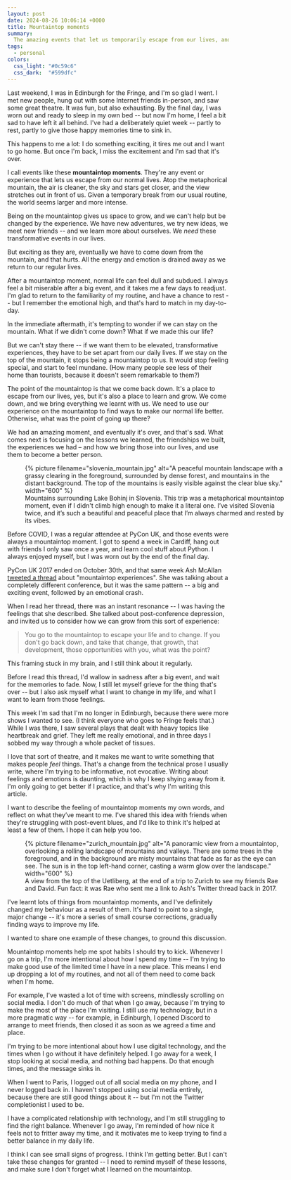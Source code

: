 ```yaml
---
layout: post
date: 2024-08-26 10:06:14 +0000
title: Mountaintop moments
summary:
  The amazing events that let us temporarily escape from our lives, and how to deal with the emotional crash that comes afterward.
tags:
  - personal
colors:
  css_light: "#0c59c6"
  css_dark:  "#599dfc"
---
```

Last weekend, I was in Edinburgh for the Fringe, and I'm so glad I went.
I met new people, hung out with some Internet friends in-person, and saw some great theatre.
It was fun, but also exhausting.
By the final day, I was worn out and ready to sleep in my own bed -- but now I'm home, I feel a bit sad to have left it all behind.
I've had a deliberately quiet week -- partly to rest, partly to give those happy memories time to sink in.

This happens to me a lot: I do something exciting, it tires me out and I want to go home.
But once I'm back, I miss the excitement and I'm sad that it's over.

I call events like these **mountaintop moments**.
They're any event or experience that lets us escape from our normal lives.
Atop the metaphorical mountain, the air is cleaner, the sky and stars get closer, and the view stretches out in front of us.
Given a temporary break from our usual routine, the world seems larger and more intense.

Being on the mountaintop gives us space to grow, and we can't help but be changed by the experience.
We have new adventures, we try new ideas, we meet new friends -- and we learn more about ourselves.
We *need* these transformative events in our lives.

But exciting as they are, eventually we have to come down from the mountain, and that hurts.
All the energy and emotion is drained away as we return to our regular lives.

After a mountaintop moment, normal life can feel dull and subdued.
I always feel a bit miserable after a big event, and it takes me a few days to readjust.
I'm glad to return to the familiarity of my routine, and have a chance to rest -- but I remember the emotional high, and that's hard to match in my day-to-day.

In the immediate aftermath, it's tempting to wonder if we can stay on the mountain.
What if we didn't come down?
What if we made this our life?

But we can't stay there -- if we want them to be elevated, transformative experiences, they have to be set apart from our daily lives.
If we stay on the top of the mountain, it stops being a mountaintop to us.
It would stop feeling special, and start to feel mundane.
(How many people see less of their home than tourists, because it doesn't seem remarkable to them?)

The point of the mountaintop is that we come back down.
It's a place to escape from our lives, yes, but it's also a place to learn and grow.
We come down, and we bring everything we learnt with us.
We need to use our experience on the mountaintop to find ways to make our normal life better.
Otherwise, what was the point of going up there?

We had an amazing moment, and eventually it's over, and that's sad.
What comes next is focusing on the lessons we learned, the friendships we built, the experiences we had – and how we bring those into our lives, and use them to become a better person.

<figure style="width: 600px;">
  {%
    picture
    filename="slovenia_mountain.jpg"
    alt="A peaceful mountain landscape with a grassy clearing in the foreground, surrounded by dense forest, and mountains in the distant background.
    The top of the mountains is easily visible against the clear blue sky."
    width="600"
  %}
  <figcaption>
    Mountains surrounding Lake Bohinj in Slovenia.
    This trip was a metaphorical mountaintop moment, even if I didn't climb high enough to make it a literal one.
    I’ve visited Slovenia twice, and it’s such a beautiful and peaceful place that I’m always charmed and rested by its vibes.
  </figcaption>
</figure>

Before COVID, I was a regular attendee at PyCon UK, and those events were always a mountaintop moment.
I got to spend a week in Cardiff, hang out with friends I only saw once a year, and learn cool stuff about Python.
I always enjoyed myself, but I was worn out by the end of the final day.

PyCon UK 2017 ended on October 30th, and that same week Ash McAllan [tweeted a thread][twitter] about "mountaintop experiences".
She was talking about a completely different conference, but it was the same pattern -- a big and exciting event, followed by an emotional crash.

When I read her thread, there was an instant resonance -- I was having the feelings that she described.
She talked about post-conference depression, and invited us to consider how we can grow from this sort of experience:

> You go to the mountaintop to escape your life and to change.
> If you don't go back down, and take that change, that growth, that development, those opportunities with you, what was the point?

This framing stuck in my brain, and I still think about it regularly.

Before I read this thread, I'd wallow in sadness after a big event, and wait for the memories to fade.
Now, I still let myself grieve for the thing that's over -- but I also ask myself what I want to change in my life, and what I want to learn from those feelings.

This week I'm sad that I'm no longer in Edinburgh, because there were more shows I wanted to see.
(I think everyone who goes to Fringe feels that.)
While I was there, I saw several plays that dealt with heavy topics like heartbreak and grief.
They left me really emotional, and in three days I sobbed my way through a whole packet of tissues.

I love that sort of theatre, and it makes me want to write something that makes people *feel* things.
That's a change from the technical prose I usually write, where I'm trying to be informative, not evocative.
Writing about feelings and emotions is daunting, which is why I keep shying away from it.
I'm only going to get better if I practice, and that's why I'm writing this article.

I want to describe the feeling of mountaintop moments my own words, and reflect on what they’ve meant to me.
I've shared this idea with friends when they're struggling with post-event blues, and I'd like to think it's helped at least a few of them.
I hope it can help you too.

[twitter]: https://twitter.com/acegiak/status/924761539592065024

<figure style="width: 600px;">
  {%
    picture
    filename="zurich_mountain.jpg"
    alt="A panoramic view from a mountaintop, overlooking a rolling landscape of mountains and valleys. There are some trees in the foreground, and in the background are misty mountains that fade as far as the eye can see. The sun is in the top left-hand corner, casting a warm glow over the landscape."
    width="600"
  %}
  <figcaption>
    A view from the top of the Uetliberg, at the end of a trip to Zurich to see my friends Rae and David.
    Fun fact: it was Rae who sent me a link to Ash's Twitter thread back in 2017.
  </figcaption>
</figure>

I've learnt lots of things from mountaintop moments, and I've definitely changed my behaviour as a result of them.
It's hard to point to a single, major change -- it's more a series of small course corrections, gradually finding ways to improve my life.

I wanted to share one example of these changes, to ground this discussion.

Mountaintop moments help me spot habits I should try to kick.
Whenever I go on a trip, I'm more intentional about how I spend my time -- I'm trying to make good use of the limited time I have in a new place.
This means I end up dropping a lot of my routines, and not all of them need to come back when I'm home.

For example, I've wasted a lot of time with screens, mindlessly scrolling on social media.
I don't do much of that when I go away, because I'm trying to make the most of the place I'm visiting.
I still use my technology, but in a more pragmatic way -- for example, in Edinburgh, I opened Discord to arrange to meet friends, then closed it as soon as we agreed a time and place.

I'm trying to be more intentional about how I use digital technology, and the times when I go without it have definitely helped.
I go away for a week, I stop looking at social media, and nothing bad happens.
Do that enough times, and the message sinks in.

When I went to Paris, I logged out of all social media on my phone, and I never logged back in.
I haven't stopped using social media entirely, because there are still good things about it -- but I'm not the Twitter completionist I used to be.

I have a complicated relationship with technology, and I'm still struggling to find the right balance.
Whenever I go away, I'm reminded of how nice it feels not to fritter away my time, and it motivates me to keep trying to find a better balance in my daily life.

I think I can see small signs of progress.
I think I'm getting better.
But I can't take these changes for granted -- I need to remind myself of these lessons, and make sure I don't forget what I learned on the mountaintop.
